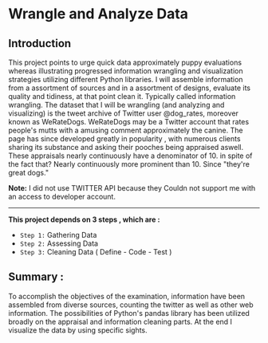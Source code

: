 # Wrangle and Analyze Data
## Introduction
This project points to urge quick data approximately puppy evaluations whereas illustrating progressed information wrangling and visualization strategies utilizing different Python libraries.
I will assemble information from a assortment of sources and in a assortment of designs, evaluate its quality and tidiness, at that point clean it. 
Typically called information wrangling. The dataset that I will be wrangling (and analyzing and visualizing) is the tweet archive of Twitter user @dog_rates, moreover known as WeRateDogs.
WeRateDogs may be a Twitter account that rates people's mutts with a amusing comment approximately the canine. 
The page has since developed greatly in popularity , with numerous clients sharing its substance and asking their pooches being appraised aswell.
These appraisals nearly continuously have a denominator of 10. in spite of the fact that? Nearly continuously more prominent than 10. Since "they're great dogs."

**Note:** I did not use TWITTER API because they Couldn not support me with an access to developer account.

--------------------------------------

**This project depends on 3 steps , which are :**
* `Step 1:` Gathering Data
* `Step 2:` Assessing Data
* `Step 3:` Cleaning Data ( Define - Code - Test )

## Summary :
To accomplish the objectives of the examination, information have been assembled from diverse sources, counting the twitter as well as other web information. 
The possibilities of Python's pandas library has been utilized broadly on the appraisal and information cleaning parts.
At the end I visualize the data by using specific sights.
